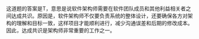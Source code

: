 这道题的答案是T，意思是说软件架构师需要在软件团队成员和其他利益相关者之间达成共识。原因是，软件架构师不仅要负责系统的整体设计，还要确保各方对架构的理解和目标一致，这样项目才能顺利进行，减少沟通误差和后期的修改成本。因此，达成共识是架构师非常重要的工作之一。